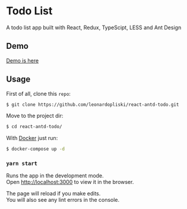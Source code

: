 # Todo List

A todo list app built with React, Redux, TypeScipt, LESS and Ant Design

## Demo

[Demo is here](https://react-antd-todo.netlify.com/)

## Usage

First of all, clone this `repo`:

```sh
$ git clone https://github.com/leonardopliski/react-antd-todo.git
```

Move to the project dir:

```sh
$ cd react-antd-todo/
```

With [Docker](https://www.docker.com/) just run:

```sh
$ docker-compose up -d
```
### `yarn start`

Runs the app in the development mode.\
Open [http://localhost:3000](http://localhost:3000) to view it in the browser.

The page will reload if you make edits.\
You will also see any lint errors in the console.
